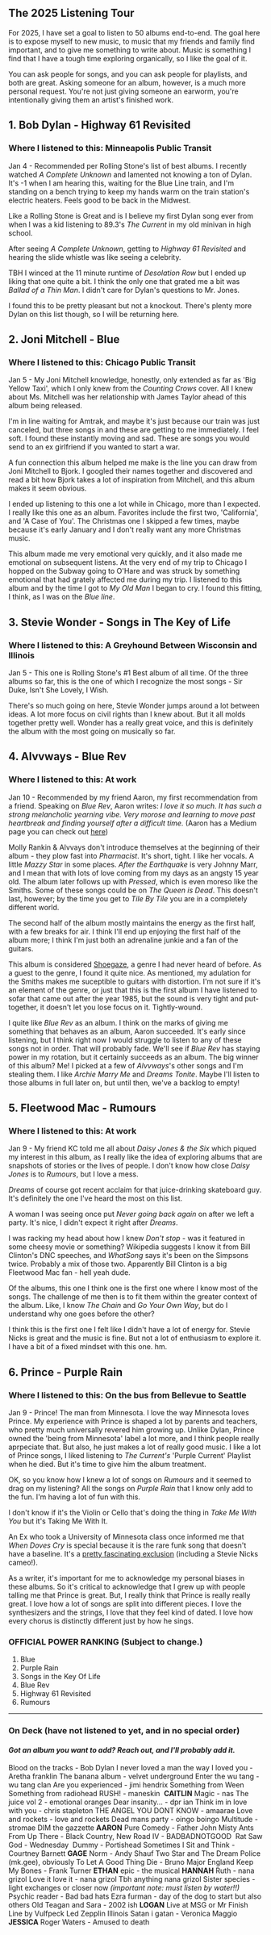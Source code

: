## The 2025 Listening Tour

For 2025, I have set a goal to listen to 50 albums end-to-end. The goal here is to expose myself to new music, to music that my friends and family find important, and to give me something to write about. Music is something I find that I have a tough time exploring organically, so I like the goal of it.

You can ask people for songs, and you can ask people for playlists, and both are great. Asking someone for an album, however, is a much more personal request. You're not just giving someone an earworm, you're intentionally giving them an artist's finished work.

## 1. Bob Dylan - Highway 61 Revisited
### Where I listened to this: Minneapolis Public Transit
Jan 4 -
Recommended per Rolling Stone's list of best albums. I recently watched *A Complete Unknown* and lamented not knowing a ton of Dylan. It's -1 when I am hearing this, waiting for the Blue Line train, and I'm standing on a bench trying to keep my hands warm on the train station's electric heaters. Feels good to be back in the Midwest.

Like a Rolling Stone is Great and is I believe my first Dylan song ever from when I was a kid listening to  89.3's *The Current* in my old minivan in high school.

After seeing *A Complete Unknown*, getting to *Highway 61 Revisited* and hearing the slide whistle was like seeing a celebrity.

TBH I winced at the 11 minute runtime of *Desolation Row* but I ended up liking that one quite a bit. I think the only one that grated me a bit was *Ballad of a Thin Man*. I didn't care for Dylan's questions to Mr. Jones.

 I found this to be pretty pleasant but not a knockout. There's plenty more Dylan on this list though, so I will be returning here.
## 2. Joni Mitchell - Blue
### Where I listened to this: Chicago Public Transit
Jan 5 -
My Joni Mitchell knowledge, honestly, only extended as far as 'Big Yellow Taxi', which I only knew from the *Counting Crows* cover. All I knew about Ms. Mitchell was her relationship with James Taylor ahead of this album being released.

I'm in line waiting for Amtrak, and maybe it's just because our train was just canceled, but three songs in and these are getting to me immediately. I feel soft. I found these instantly moving and sad. These are songs you would send to an ex girlfriend if you wanted to start a war.

A fun connection this album helped me make is the line you can draw from Joni Mitchell to Bjork. I googled their names together and discovered and read a bit how Bjork takes a lot of inspiration from Mitchell, and this album makes it seem obvious.

I ended up listening to this one a lot while in Chicago, more than I expected. I really like this one as an album. Favorites include the first two, 'California', and 'A Case of You'. The Christmas one I skipped a few times, maybe because it's early January and I don't really want any more Christmas music.

This album made me very emotional very quickly, and it also made me emotional on subsequent listens. At the very end of my trip to Chicago I hopped on the Subway going to O'Hare and was struck by something emotional that had grately affected me during my trip. I listened to this album and by the time I got to *My Old Man* I began to cry. I found this fitting, I think, as I was on the *Blue line*.


## 3. Stevie Wonder - Songs in The Key of Life
### Where I listened to this: A Greyhound Between Wisconsin and Illinois
Jan 5 - This one is Rolling Stone's #1 Best album of all time. Of the three albums so far, this is the one of which I recognize the most songs - Sir Duke, Isn't She Lovely, I Wish.

There's so much going on here, Stevie Wonder jumps around a lot between ideas. A lot more focus on civil rights than I knew about. But it all molds together pretty well. Wonder has a really great voice, and this is definitely the album with the most going on musically so far.

## 4. Alvvways - Blue Rev
### Where I listened to this: At work
Jan 10 - Recommended by my friend Aaron, my first recommendation from a friend. Speaking on *Blue Rev*, Aaron writes: *I love it so much. It has such a strong melancholic yearning vibe. Very morose and learning to move past heartbreak and finding yourself after a difficult time.* (Aaron has a Medium page you can check out [here](https://medium.com/@amv1352))

Molly Rankin & Alvvays don't introduce themselves at the beginning of their album - they plow fast into *Pharmacist*. It's short, tight. I like her vocals. A little *Mazzy Star* in some places.
*After the Earthquake* is very Johnny Marr, and I mean that with lots of love coming from my days as an angsty 15 year old. The album later follows up with *Pressed*, which is even moreso like the Smiths. Some of these songs could be on *The Queen is Dead*. This doesn't last, however; by the time you get to *Tile By Tile* you are in a completely different world.

The second half of the album mostly maintains the energy as the first half, with a few breaks for air. I think I'll end up enjoying the first half of the album more; I think I'm just both an adrenaline junkie and a fan of the guitars. 

This album is considered [Shoegaze](https://en.wikipedia.org/wiki/Shoegaze), a genre I had never heard of before. As a guest to the genre, I found it quite nice. As mentioned, my adulation for the Smiths makes me suceptible to guitars with distortion. I'm not sure if it's an element of the genre, or just that this is the first album I have listened to sofar that came out after the year 1985, but the sound is very tight and put-together, it doesn't let you lose focus on it. Tightly-wound.

I quite like *Blue Rev* as an album. I think on the marks of giving me something that behaves as an album, Aaron succeeded. It's early since listening, but I think right now I would struggle to listen to any of these songs not in order. That will probably fade. We'll see if *Blue Rev* has staying power in my rotation, but it certainly succeeds as an album.
The big winner of this album? Me! I picked at a few of *Alvvways*'s other songs and I'm stealing them. I like *Archie Marry Me* and *Dreams Tonite*. Maybe I'll listen to those albums in full later on, but until then, we've a backlog to empty!
## 5. Fleetwood Mac - Rumours
### Where I listened to this: At work
Jan 9 - My friend KC told me all about *Daisy Jones & the Six* which piqued my interest in this album, as I really like the idea of exploring albums that are snapshots of stories or the lives of people. I don't know how close *Daisy Jones* is to *Rumours*, but I love a mess.

*Dreams* of course got recent acclaim for that juice-drinking skateboard guy. It's definitely the one I've heard the most on this list.

A woman I was seeing once put *Never going back again* on after we left a party. It's nice, I didn't expect it right after *Dreams*.

I was racking my head about how I knew *Don't stop* - was it featured in some cheesy movie or something? Wikipedia suggests I know it from Bill Clinton's DNC speeches, and *WhatSong* says it's been on the Simpsons twice. Probably a mix of those two. Apparently Bill Clinton is a big Fleetwood Mac fan - hell yeah dude.

Of the albums, this one I think one is the first one where I know most of the songs. The challenge of me then is to fit them within the greater context of the album. Like, I know *The Chain* and *Go Your Own Way*, but do I understand why one goes before the other?

I think this is the first one I felt like I didn't have a lot of energy for. Stevie Nicks is great and the music is fine. But not a lot of enthusiasm to explore it. I have a bit of a fixed mindset with this one. hm.

## 6. Prince - Purple Rain
### Where I listened to this: On the bus from Bellevue to Seattle
Jan 9 - Prince! The man from Minnesota. I love the way Minnesota loves Prince. My experience with Prince is shaped a lot by parents and teachers, who pretty much universally revered him growing up. Unlike Dylan, Prince owned the 'being from Minnesota' label a lot more, and I think people really aprpeciate that. But also, he just makes a lot of really good music. I like a lot of Prince songs, I liked listening to *The Current's* 'Purple Current' Playlist when he died. But it's time to give him the album treatment.

OK, so you know how I knew a lot of songs on *Rumours* and it seemed to drag on my listening? All the songs on *Purple Rain* that I know only add to the fun. I'm having a lot of fun with this.

I don't know if it's the Violin or Cello that's doing the thing in *Take Me With You* but it's Taking Me With It.

An Ex who took a University of Minnesota class once informed me that *When Doves Cry* is special because it is the rare funk song that doesn't have a baseline. It's a [pretty fascinating exclusion](https://faroutmagazine.co.uk/the-lost-bass-line-of-prince-hit-when-doves-cry/) (including a Stevie Nicks cameo!).

As a writer, it's important for me to acknowledge my personal biases in these albums. So it's critical to acknowledge that I grew up with people talling me that Prince is great. But, I really think that Prince is really really great. I love how a lot of songs are split into different pieces. I love the synthesizers and the strings, I love that they feel kind of dated. I love how every chorus is distinctly different just by how he sings.

### OFFICIAL POWER RANKING (Subject to change.)
1. Blue
2. Purple Rain
3. Songs in the Key Of Life
4. Blue Rev
5. Highway 61 Revisited
6. Rumours

***
### On Deck (have not listened to yet, and in no special order)
#### *Got an album you want to add? Reach out, and I'll probably add it.*
Blood on the tracks - Bob Dylan
I never loved a man the way I loved you - Aretha franklin
The banana album - velvet underground
Enter the wu tang - wu tang clan
Are you experienced - jimi hendrix
Something from Ween
Something from radiohead
RUSH! - maneskin 
**CAITLIN**
Magic - nas
The juice vol 2 - emotional oranges
Dear insanity... - dpr ian
Think im in love with you - chris stapleton
THE ANGEL YOU DONT KNOW - amaarae
Love and rockets - love and rockets
Dead mans party - oingo boingo
Multitude - stromae
DIM the gazzette
**AARON**
Pure Comedy - Father John Misty
Ants From Up There - Black Country, New Road
IV - BADBADNOTGOOD 
Rat Saw God - Wednesday 
Dummy - Portishead
Sometimes I Sit and Think - Courtney Barnett
**GAGE**
 Norm - Andy Shauf
Two Star and The Dream Police (mk.gee), obviously
To Let A Good Thing Die - Bruno Major
England Keep My Bones - Frank Turner
**ETHAN**
epic - the musical
**HANNAH**
Ruth - nana grizol
Love it love it - nana grizol
Tbh anything nana grizol
Sister species - light exchanges or closer now *(important note: must listen by water!!)*
Psychic reader - Bad bad hats
Ezra furman - day of the dog to start but also others
Old Teagan and Sara - 2002 ish
**LOGAN**
Live at MSG or Mr Finish Line by Vulfpeck
Led Zepplin Illinois
Satan i gatan - Veronica Maggio
**JESSICA**
Roger Waters - Amused to death